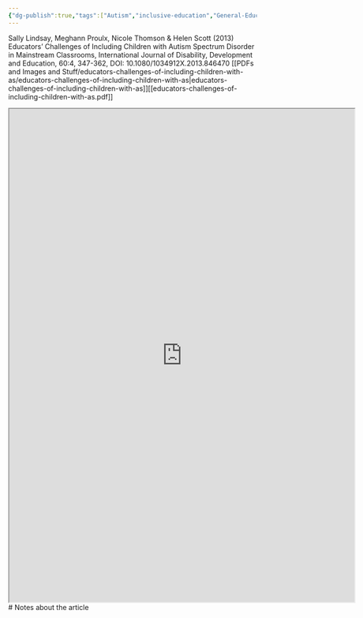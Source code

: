 ```yaml
---
{"dg-publish":true,"tags":["Autism","inclusive-education","General-Education","social-inclusion","Source"],"permalink":"/Sources with Notes/Articles/Educators Challenges of Including Children with Autism Spectrum Disorder in Mainstream Classrooms/","dgPassFrontmatter":true}
---
```


 Sally Lindsay, Meghann Proulx, Nicole Thomson & Helen Scott (2013) Educators’ Challenges of Including Children with Autism Spectrum Disorder in Mainstream Classrooms, International Journal of Disability, Development and Education, 60:4, 347-362, DOI: 10.1080/1034912X.2013.846470
[[PDFs and Images and Stuff/educators-challenges-of-including-children-with-as/educators-challenges-of-including-children-with-as\|educators-challenges-of-including-children-with-as]][[educators-challenges-of-including-children-with-as.pdf]]
<iframe src="https://drive.google.com/file/d/1Kg_h8edSJuR7lr7FvPLrWbjUoYn_Twfb/preview" width="700" height="1000" ></iframe>
# Notes about the article
